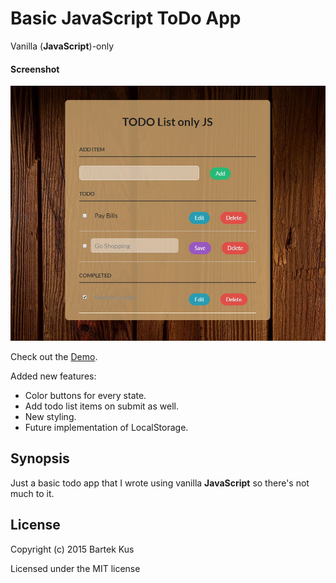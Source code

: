 Basic JavaScript ToDo App
======
Vanilla (**JavaScript**)-only

#### Screenshot
![Screenshot software](img/todo-js-basic.jpg "screenshot software")



Check out the <a href="https://juanjotorres.net/projects/todolistjs/" target="_blank">Demo</a>.

Added new features:
 - Color buttons for every state.
 - Add todo list items on submit as well.
 - New styling.
 - Future implementation of LocalStorage.







## Synopsis

Just a basic todo app that I wrote using vanilla **JavaScript** so there's not much to it.


## License

Copyright (c) 2015 Bartek Kus

Licensed under the MIT license

